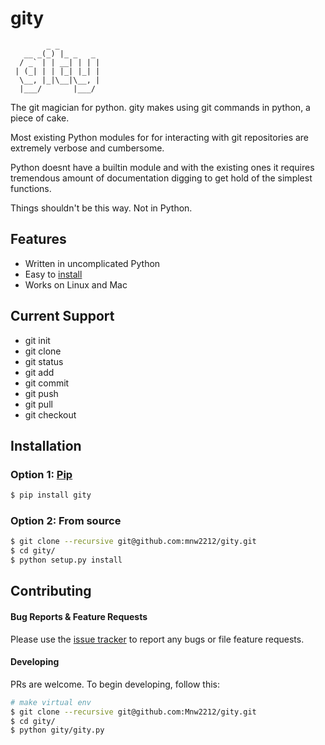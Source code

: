 # gity

```
        _ _         
   __ _(_) |_ _   _ 
  / _` | | __| | | |
 | (_| | | |_| |_| |
  \__, |_|\__|\__, |
  |___/       |___/ 

```
The git magician for python. gity makes using git commands in python, a piece of cake.

Most existing Python modules for for interacting with git repositories are extremely verbose and cumbersome. 

Python doesnt have a builtin module and with the existing ones it requires tremendous amount of documentation digging to get hold of the simplest functions.

Things shouldn't be this way. Not in Python.

## Features

- Written in uncomplicated Python
- Easy to [install](https://github.com/mnw2212/gity#installation)
- Works on Linux and Mac

## Current Support
- git init
- git clone
- git status
- git add
- git commit
- git push
- git pull
- git checkout

## Installation


### Option 1: [Pip](https://pypi.python.org/pypi/gity)

```bash
$ pip install gity
```

### Option 2: From source

```bash
$ git clone --recursive git@github.com:mnw2212/gity.git
$ cd gity/
$ python setup.py install
```

## Contributing

#### Bug Reports & Feature Requests

Please use the [issue tracker](https://github.com/mnw2212/gity/issues) to report any bugs or file feature requests.

#### Developing

PRs are welcome. To begin developing, follow this:

```bash
# make virtual env
$ git clone --recursive git@github.com:Mnw2212/gity.git
$ cd gity/
$ python gity/gity.py
```